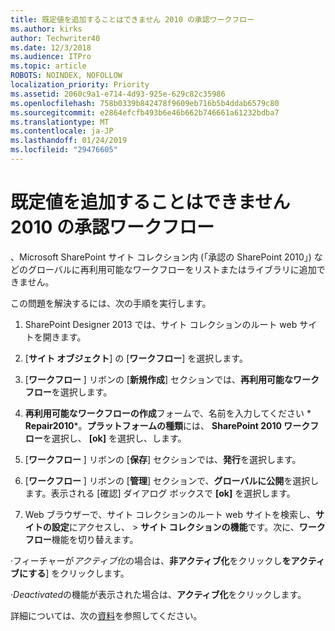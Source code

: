 ```yaml
---
title: 既定値を追加することはできません 2010 の承認ワークフロー
ms.author: kirks
author: Techwriter40
ms.date: 12/3/2018
ms.audience: ITPro
ms.topic: article
ROBOTS: NOINDEX, NOFOLLOW
localization_priority: Priority
ms.assetid: 2060c9a1-e714-4d93-925e-629c82c35986
ms.openlocfilehash: 758b0339b842478f9609eb716b5b4ddab6579c80
ms.sourcegitcommit: e2864efcfb493b6e46b662b746661a61232bdba7
ms.translationtype: MT
ms.contentlocale: ja-JP
ms.lasthandoff: 01/24/2019
ms.locfileid: "29476605"
---
```

# <a name="cant-add-default-2010-approval-workflow"></a>既定値を追加することはできません 2010 の承認ワークフロー

、Microsoft SharePoint サイト コレクション内 (「承認の SharePoint 2010」) などのグローバルに再利用可能なワークフローをリストまたはライブラリに追加できません。
  
この問題を解決するには、次の手順を実行します。 
  
1. SharePoint Designer 2013 では、サイト コレクションのルート web サイトを開きます。
  
2. [**サイト オブジェクト**] の [**ワークフロー**] を選択します。 
  
3. [**ワークフロー** ] リボンの [**新規作成**] セクションでは、**再利用可能なワークフロー**を選択します。 
  
4. **再利用可能なワークフローの作成**フォームで、名前を入力してください * **Repair2010***。**プラットフォームの種類**には、 **SharePoint 2010 ワークフロー**を選択し、 **[ok]** を選択し、します。 
  
5. [**ワークフロー** ] リボンの [**保存**] セクションでは、**発行**を選択します。 
  
6. [**ワークフロー** ] リボンの [**管理**] セクションで、**グローバルに公開**を選択します。表示される [確認] ダイアログ ボックスで **[ok]** を選択します。 
  
7. Web ブラウザーで、サイト コレクションのルート web サイトを検索し、**サイトの設定**にアクセスし、 \> **サイト コレクションの機能**です。次に、**ワークフロー**機能を切り替えます。 
  
·フィーチャーが*アクティブ化*の場合は、**非アクティブ化**をクリックし**をアクティブにする**] をクリックします。 
  
·*Deactivated*の機能が表示された場合は、**アクティブ化**をクリックします。 
  
詳細については、次の[資料](https://go.microsoft.com/fwlink/?linkid=2047770&amp;clcid=0x409)を参照してください。
  

